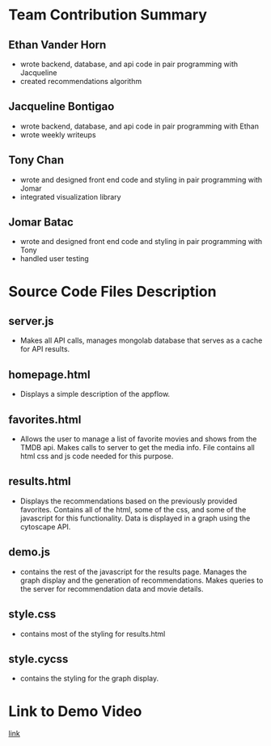 # Team Contribution Summary

## Ethan Vander Horn

* wrote backend, database, and api code in pair programming with Jacqueline
* created recommendations algorithm

## Jacqueline Bontigao

* wrote backend, database, and api code in pair programming with Ethan
* wrote weekly writeups

## Tony Chan

* wrote and designed front end code and styling in pair programming with Jomar
* integrated visualization library

## Jomar Batac

* wrote and designed front end code and styling in pair programming with Tony
* handled user testing




# Source Code Files Description

## server.js
* Makes all API calls, manages mongolab database that serves as a cache for API results.

## homepage.html
* Displays a simple description of the appflow.

## favorites.html
* Allows the user to manage a list of favorite movies and shows from the TMDB api. Makes calls to server to get the media info. File contains all html css and js code needed for this purpose. 

## results.html
* Displays the recommendations based on the previously provided favorites. Contains all of the html, some of the css, and some of the javascript for this functionality. Data is displayed in a graph using the cytoscape API.

## demo.js
* contains the rest of the javascript for the results page. Manages the graph display and the generation of recommendations. Makes queries to the server for recommendation data and movie details.

## style.css
* contains most of the styling for results.html

## style.cycss
* contains the styling for the graph display.




# Link to Demo Video
[link](https://www.youtube.com/watch?v=DYIlQck6a3E&feature=youtu.be)
